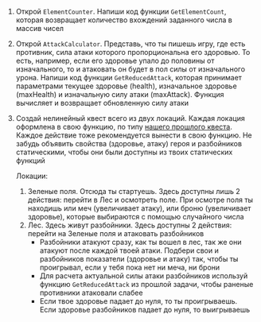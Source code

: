 1. Открой `ElementCounter`. Напиши код функции `GetElementCount`, которая возвращает количество вхождений заданного числа в массив чисел

2. Открой `AttackCalculator`. Представь, что ты пишешь игру, где есть противник, сила атаки которого пропорциональна его здоровью. То есть, например, если его здоровье упало до половины от изначального, то и атаковать он будет в пол силы от изначального урона. Напиши код функции `GetReducedAttack`, которая принимает параметрами текущее здоровье (health), изначальное здоровье (maxHealth) и изначальную силу атаки (maxAttack). Функция вычисляет и возвращает обновленную силу атаки

3. Создай нелинейный квест всего из двух локаций. Каждая локация оформлена в свою функцию, по типу [нашего прошлого квеста](https://github.com/CSharpLords/Shared/blob/45dfa61e01d617ea1de75bc5f55d4390d4b885ea/06.%20functions/Quest2/Quest2/Program.cs#L7). Каждое действие тоже рекомендуется вынести в свою функцию. Не забудь объявить свойства (здоровье, атаку) героя и разбойников статическими, чтобы они были доступны из твоих статических функций

   Локации:

   1. Зеленые поля. Отсюда ты стартуешь. Здесь доступны лишь 2 действия: перейти в Лес и осмотреть поле.  При осмотре поля ты находишь или меч (увеличивает атаку), или броню (увеличивает здоровье), которые выбираются с помощью случайного числа
   2. Лес. Здесь живут разбойники. Здесь доступны 2 действия: перейти на Зеленые поля и атаковать разбойников
      - Разбойники атакуют сразу, как ты вошел в лес, так же они атакуют после каждой твоей атаки. Подбери свои и разбойников показатели (здоровье и атаку) так, чтобы ты проигрывал, если у тебя пока нет ни меча, ни брони
      - Для расчета актуальной силы атаки разбойников используй функцию `GetReducedAttack` из прошлой задачи, чтобы раненые противники атаковали слабее
      - Если твое здоровье падает до нуля, то ты проигрываешь. Если здоровье разбойников падает до нуля, то выигрываешь

